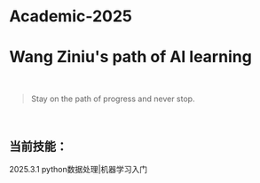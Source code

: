 # Academic-2025
# Wang Ziniu's path of AI learning

<div align="center">
    <br>
</div>

>Stay on the path of progress and never stop.
<div align="center">
    <br>
</div>

## 当前技能：
2025.3.1  python数据处理|机器学习入门
 


